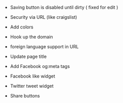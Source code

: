 * Saving button is disabled until dirty ( fixed for edit )
* Security via URL (like craigslist)
* Add colors
* Hook up the domain
* foreign language support in URL
* Update page title
* Add Facebook og:meta tags

* Facebook like widget
* Twitter tweet widget
* Share buttons

